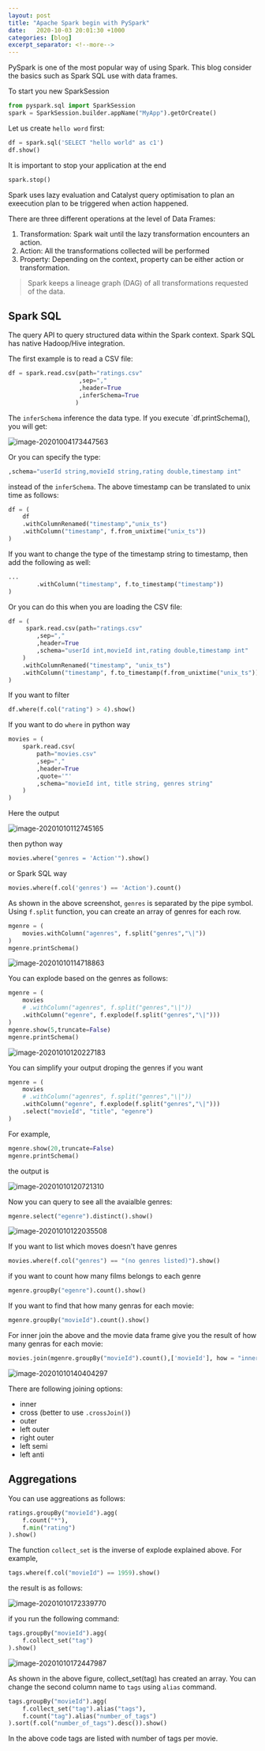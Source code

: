 ```yaml
---
layout: post
title: "Apache Spark begin with PySpark"
date:   2020-10-03 20:01:30 +1000
categories: [blog]
excerpt_separator: <!--more-->
---
```


PySpark is one of the most popular way of using Spark. This blog consider the basics such as Spark SQL use with data frames.


To start you new SparkSession

```python
from pyspark.sql import SparkSession
spark = SparkSession.builder.appName("MyApp").getOrCreate()
```

Let us create `hello word` first:

```python
df = spark.sql('SELECT "hello world" as c1')
df.show()
```

It is important to stop your application at the end

```python
spark.stop()
```

Spark uses lazy evaluation and Catalyst query optimisation to plan an exeecution plan  to be triggered when action happened.

There are three different operations at the level of Data Frames:

1. Transformation: Spark wait until the lazy transformation encounters an action.
2. Action: All the transformations collected will be performed
3. Property: Depending on the context, property can be either action or transformation.

> Spark keeps a lineage graph (DAG) of all transformations requested of the data.

## Spark SQL

The query API to query structured data within the Spark context. Spark SQL has native Hadoop/Hive integration.

The first example is to read a CSV file:

```python
df = spark.read.csv(path="ratings.csv"
                    ,sep=","
                    ,header=True
                    ,inferSchema=True
                   )
```

The `inferSchema` inference the data type. If you execute `df.printSchema(), you will get:

![image-20201004173447563](https://cdn.jsdelivr.net/gh/ojitha/blog@master/uPic/image-20201004173447563.png)

Or you can specify the type:

```python
,schema="userId string,movieId string,rating double,timestamp int"
```

instead of the `inferSchema`. The above timestamp can be translated to unix time as follows:

```python
df = (
    df
    .withColumnRenamed("timestamp","unix_ts")
    .withColumn("timestamp", f.from_unixtime("unix_ts"))
)
```

If you want to change the type of the timestamp string to timestamp, then add the following as well:

```python
...
		.withColumn("timestamp", f.to_timestamp("timestamp"))
)
```

Or you can do this when you are loading the CSV file:

```python
df = (
     spark.read.csv(path="ratings.csv"
        ,sep=","
        ,header=True
        ,schema="userId int,movieId int,rating double,timestamp int"
    )
    .withColumnRenamed("timestamp", "unix_ts")
    .withColumn("timestamp", f.to_timestamp(f.from_unixtime("unix_ts")))
)
```

If you want to filter 

```python
df.where(f.col("rating") > 4).show()
```

If you want to do `where` in python way

```python
movies = (
    spark.read.csv(
        path="movies.csv"
        ,sep=","
        ,header=True
        ,quote='"'
        ,schema="movieId int, title string, genres string"
    )
)
```

Here the output

![image-20201010112745165](https://cdn.jsdelivr.net/gh/ojitha/blog@master/uPic/image-20201010112745165.png)

then python way

```python
movies.where("genres = 'Action'").show()
```

or Spark SQL way

```python
movies.where(f.col('genres') == 'Action').count()
```

As shown in the above screenshot, `genres` is separated by the pipe symbol. Using `f.split` function, you can create an array of genres for each row.

```python
mgenre = (
    movies.withColumn("agenres", f.split("genres","\|"))
)
mgenre.printSchema()
```



![image-20201010114718863](https://cdn.jsdelivr.net/gh/ojitha/blog@master/uPic/image-20201010114718863.png)

You can explode based on the genres as follows:

```python
mgenre = (
    movies
    # .withColumn("agenres", f.split("genres","\|"))
    .withColumn("egenre", f.explode(f.split("genres","\|")))
)
mgenre.show(5,truncate=False)
mgenre.printSchema()
```

![image-20201010120227183](https://cdn.jsdelivr.net/gh/ojitha/blog@master/uPic/image-20201010120227183.png)

You can simplify your output droping the genres if you want

```python
mgenre = (
    movies
    # .withColumn("agenres", f.split("genres","\|"))
    .withColumn("egenre", f.explode(f.split("genres","\|")))
    .select("movieId", "title", "egenre")
)
```

For example,

```python
mgenre.show(20,truncate=False)
mgenre.printSchema()
```

the output is 

![image-20201010120721310](https://cdn.jsdelivr.net/gh/ojitha/blog@master/uPic/image-20201010120721310.png)

Now you can query to see all the avaialble genres:

```python
mgenre.select("egenre").distinct().show()
```

![image-20201010122035508](https://cdn.jsdelivr.net/gh/ojitha/blog@master/uPic/image-20201010122035508.png)

If you want to list which moves doesn't have genres

```python
movies.where(f.col("genres") == "(no genres listed)").show()
```

if you want to count how many films belongs to each genre

```python
mgenre.groupBy("egenre").count().show()
```

If you want to find that how many genras for each movie:

```python
mgenre.groupBy("movieId").count().show()
```

For inner join the above and the movie data frame give you the result of how many genras for each movie:

```python
movies.join(mgenre.groupBy("movieId").count(),['movieId'], how = "inner").show(truncate=False)
```

![image-20201010140404297](https://cdn.jsdelivr.net/gh/ojitha/blog@master/uPic/image-20201010140404297.png)

There are following joining options:

- inner
- cross (better to use `.crossJoin()`)
- outer
- left outer
- right outer
- left semi
- left anti

## Aggregations

You can use aggreations as follows:

```python
ratings.groupBy("movieId").agg(
    f.count("*"),
    f.min("rating")
).show()
```

The function `collect_set` is the inverse of explode explained above. For example,

```python
tags.where(f.col("movieId") == 1959).show()
```

the result is as follows:

![image-20201010172339770](https://cdn.jsdelivr.net/gh/ojitha/blog@master/uPic/image-20201010172339770.png)

if you run the following command:

```python
tags.groupBy("movieId").agg(
    f.collect_set("tag")
).show()
```

![image-20201010172447987](https://cdn.jsdelivr.net/gh/ojitha/blog@master/uPic/image-20201010172447987.png)

As shown in the above figure, collect_set(tag) has created an array. You can change the second column name to `tags` using `alias` command.

```python
tags.groupBy("movieId").agg(
    f.collect_set("tag").alias("tags"),
    f.count("tag").alias("number_of_tags")
).sort(f.col("number_of_tags").desc()).show()
```

In the above code tags are listed with number of tags per movie.



<!--stackedit_data:
eyJoaXN0b3J5IjpbLTk5NDYyNTUyOF19
-->